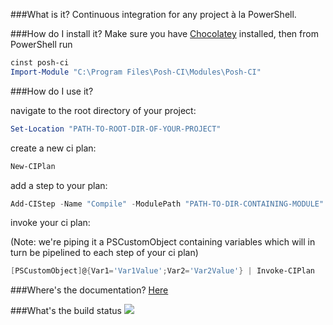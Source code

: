 ###What is it?
Continuous integration for any project à la PowerShell.

###How do I install it?
Make sure you have [Chocolatey](https://chocolatey.org) installed, then from PowerShell run
```POWERSHELL
cinst posh-ci
Import-Module "C:\Program Files\Posh-CI\Modules\Posh-CI"
```

###How do I use it?

navigate to the root directory of your project:
```POWERSHELL
Set-Location "PATH-TO-ROOT-DIR-OF-YOUR-PROJECT"
```
create a new ci plan:
```POWERSHELL
New-CIPlan
```
add a step to your plan:
```POWERSHELL
Add-CIStep -Name "Compile" -ModulePath "PATH-TO-DIR-CONTAINING-MODULE"
```
invoke your ci plan:

(Note: we're piping it a PSCustomObject containing variables which will in turn be pipelined to each step of your ci plan)
```POWERSHELL
[PSCustomObject]@{Var1='Var1Value';Var2='Var2Value'} | Invoke-CIPlan
```

###Where's the documentation?
[Here](Documentation/Index.md)

###What's the build status
![](https://ci.appveyor.com/api/projects/status/ay2uucfxymlgk2ni?svg=true)

